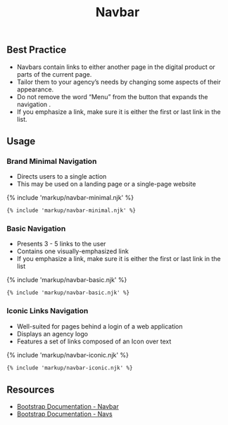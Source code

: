 ﻿---
title: Navbar
summary: Navbars allow users to move around digital products.
tags: components
layout: guide
eleventyNavigation:
  key: Navbar
  parent: Components
  order: 210
  excerpt: Navbars allow users to move around digital products.
  img: /img/illustrations/illus-navbar.svg
---

## Best Practice

- Navbars contain links to either another page in the digital product or parts of the current page.
- Tailor them to your agency’s needs by changing some aspects of their appearance.
- Do not remove the word “Menu” from the button that expands the navigation .
- If you emphasize a link, make sure it is either the first or last link in the list.

## Usage

### Brand Minimal Navigation

- Directs users to a single action
- This may be used on a landing page or a single-page website

{% include 'markup/navbar-minimal.njk' %}

```html
{% include 'markup/navbar-minimal.njk' %}
```

### Basic Navigation

- Presents 3 - 5 links to the user
- Contains one visually-emphasized link
- If you emphasize a link, make sure it is either the first or last link in the list

{% include 'markup/navbar-basic.njk' %}

```html
{% include 'markup/navbar-basic.njk' %}
```

### Iconic Links Navigation

- Well-suited for pages behind a login of a web application
- Displays an agency logo
- Features a set of links composed of an Icon over text

{% include 'markup/navbar-iconic.njk' %}

```html
{% include 'markup/navbar-iconic.njk' %}
```

## Resources

- [Bootstrap Documentation - Navbar](https://getbootstrap.com/docs/5.3/components/navbar/)
- [Bootstrap Documentation - Navs](https://getbootstrap.com/docs/5.3/components/navs-tabs/)
